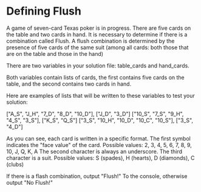 # Defining Flush
A game of seven-card Texas poker is in progress. There are five cards on the table and two cards in hand.
It is necessary to determine if there is a combination called Flush.
A flush combination is determined by the presence of five cards of the same suit (among all cards: both those that are on the table and those in the hand)

There are two variables in your solution file: table_cards and hand_cards.

Both variables contain lists of cards, the first contains five cards on the table, and the second contains two cards in hand.

Here are examples of lists that will be written to these variables to test your solution:

["A_S", "J_H", "7_D", "8_D", "10_D"], ["J_D", "3_D"]
["10_S", "7_S", "9_H", "4_S", "3_S"], ["K_S", "Q_S"]
["3_S", "10_H", "10_D", "10_C", "10_S"], ["3_S", "4_D"]

As you can see, each card is written in a specific format.
The first symbol indicates the "face value" of the card.
Possible values: 2, 3, 4, 5, 6, 7, 8, 9, 10, J, Q, K, A
The second character is always an underscore.
The third character is a suit. Possible values: S (spades), H (hearts), D (diamonds), C (clubs)

If there is a flash combination, output "Flush!" To the console, otherwise output "No Flush!"
